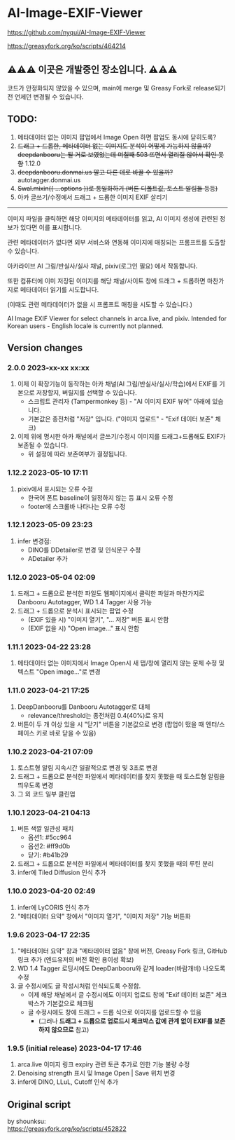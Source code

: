 # AI-Image-EXIF-Viewer
https://github.com/nyqui/AI-Image-EXIF-Viewer

https://greasyfork.org/ko/scripts/464214

## ⚠️⚠️⚠️ 이곳은 개발중인 장소입니다. ⚠️⚠️⚠️
 코드가 안정화되지 않았을 수 있으며, main에 merge 및 Greasy Fork로 release되기 전 언제던 변경될 수 있습니다.
 
## TODO:
 1. 메타데이터 없는 이미지 팝업에서 Image Open 하면 팝업도 동시에 닫히도록?
 1. ~~드래그 + 드롭한, 메타데이터 없는 이미지도 분석이 어떻게 가능하지 않을까? deepdanbooru는 될 거로 보였었는데 며칠째 503 뜨면서 열리질 않아서 확인 못함~~ 1.12.0
 2. ~~deepdanbooru.donmai.us 말고 다른 데로 바꿀 수 있을까?~~ autotagger.donmai.us
 3. ~~Swal.mixin({ ...options })로 통일화하기 (버튼 디폴트값, 토스트 알림들 등등)~~
 1. 아카 글쓰기/수정에서 드래그 + 드롭한 이미지 EXIF 살리기
--- 
이미지 파일을 클릭하면 해당 이미지의 메타데이터를 읽고, AI 이미지 생성에 관련된 정보가 있다면 이를 표시합니다.

관련 메타데이터가 없다면 외부 서비스와 연동해 이미지에 매칭되는 프롬프트를 도출할 수 있습니다.

아카라이브 AI 그림/반실사/실사 채널, pixiv(로그인 필요) 에서 작동합니다.

또한 컴퓨터에 이미 저장된 이미지를 해당 채널/사이트 창에 드래그 + 드롭하면 마찬가지로 메타데이터 읽기를 시도합니다.

(이때도 관련 메타데이터가 없을 시 프롬프트 매칭을 시도할 수 있습니다.)

AI Image EXIF Viewer for select channels in arca.live, and pixiv.
Intended for Korean users - English locale is currently not planned.

## Version changes
### 2.0.0 2023-xx-xx xx:xx

 1. 이제 이 확장기능이 동작하는 아카 채널(AI 그림/반실사/실사/학습)에서 EXIF를 기본으로 저장할지, 버릴지를 선택할 수 있습니다.
     - 스크립트 관리자 (Tampermonkey 등) - "AI 이미지 EXIF 뷰어" 아래에 있습니다.
     - 기본값은 종전처럼 "저장" 입니다. ("이미지 업로드" - "Exif 데이터 보존" 체크)
 1. 이제 위에 명시한 아카 채널에서 글쓰기/수정시 이미지를 드래그+드롭해도 EXIF가 보존될 수 있습니다.
     - 위 설정에 따라 보존여부가 결정됩니다.

### 1.12.2 2023-05-10 17:11

 1. pixiv에서 표시되는 오류 수정
     - 한국어 폰트 baseline이 일정하지 않는 등 표시 오류 수정
     - footer에 스크롤바 나타나는 오류 수정

### 1.12.1 2023-05-09 23:23

 1. infer 변경점:
     - DINO를 DDetailer로 변경 및 인식문구 수정
     - ADetailer 추가

### 1.12.0 2023-05-04 02:09

 1. 드래그 + 드롭으로 분석한 파일도 웹페이지에서 클릭한 파일과 마찬가지로 Danbooru Autotagger, WD 1.4 Tagger 사용 가능
 1. 드래그 + 드롭으로 분석시 표시되는 팝업 수정
     - (EXIF 있을 시) "이미지 열기", "... 저장" 버튼 표시 안함
     - (EXIF 없을 시) "Open image..." 표시 안함

### 1.11.1 2023-04-22 23:28

 1. 메타데이터 없는 이미지에서 Image Open시 새 탭/창에 열리지 않는 문제 수정 및 텍스트 "Open image..."로 변경

### 1.11.0 2023-04-21 17:25

 1. DeepDanbooru를 Danbooru Autotagger로 대체
     - relevance/threshold는 종전처럼 0.4(40%)로 유지
 1. 버튼이 두 개 이상 있을 시 "닫기" 버튼을 기본값으로 변경 (팝업이 떴을 때 엔터/스페이스 키로 바로 닫을 수 있음)

### 1.10.2 2023-04-21 07:09

 1. 토스트형 알림 지속시간 일괄적으로 변경 및 3초로 변경
 1. 드래그 + 드롭으로 분석한 파일에서 메타데이터를 찾지 못했을 때 토스트형 알림을 띄우도록 변경
 1. 그 외 코드 일부 클린업

### 1.10.1 2023-04-21 04:13

 1. 버튼 색깔 일관성 패치
     - 옵션1: #5cc964
     - 옵션2: #ff9d0b
     - 닫기: #b41b29
 1. 드래그 + 드롭으로 분석한 파일에서 메타데이터를 찾지 못했을 때의 루틴 분리
 1. infer에 Tiled Diffusion 인식 추가

### 1.10.0 2023-04-20 02:49
 
 1. infer에 LyCORIS 인식 추가
 1. "메타데이터 요약" 창에서 "이미지 열기", "이미지 저장" 기능 버튼화

### 1.9.6 2023-04-17 22:35

 1. "메타데이터 요약" 창과 "메타데이터 없음" 창에 버전, Greasy Fork 링크, GitHub 링크 추가 (엔드유저의 버전 확인 용이성 확보) 
 1. WD 1.4 Tagger 로딩시에도 DeepDanbooru와 같게 loader(바람개비) 나오도록 수정
 1. 글 수정시에도 글 작성시처럼 인식되도록 수정함.
    - 이제 해당 채널에서 글 수정시에도 이미지 업로드 창에 "Exif 데이터 보존" 체크박스가 기본값으로 체크됨
    - 글 수정시에도 창에 드래그 + 드롭 식으로 이미지를 업로드할 수 있음
        - (그러나 **드래그 + 드롭으로 업로드시 체크박스 값에 관계 없이 EXIF를 보존하지 않으므로** 참고)

### 1.9.5 (initial release) 2023-04-17 17:46

 1. arca.live 이미지 링크 expiry 관련 토큰 추가로 인한 기능 불량 수정
 1. Denoising strength 표시 및 Image Open | Save 위치 변경
 1. infer에 DINO, LLuL, Cutoff 인식 추가
 
 
 
## Original script 
by shounksu:  
 https://greasyfork.org/ko/scripts/452822

